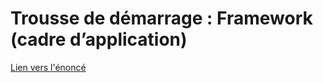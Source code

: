 # Trousse de démarrage : Framework (cadre d’application)

[Lien vers l'énoncé](https://docs.google.com/a/etsmtl.net/document/d/1FDREZvoKE_C952JI7_yL4jYQYHUTPiuN0oFpGX4cjVc/edit?usp=sharing)